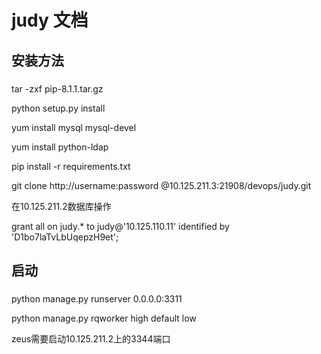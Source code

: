 judy 文档
==============================================

安装方法
-----------------------------------------------
### 
tar -zxf pip-8.1.1.tar.gz

python setup.py install

yum install mysql mysql-devel

yum install python-ldap

pip install -r requirements.txt


git clone http://username:password @10.125.211.3:21908/devops/judy.git

在10.125.211.2数据库操作

grant all on judy.* to judy@'10.125.110.11' identified by 'D1bo7laTvLbUqepzH9et';

 
启动
-----------------------------------------------
### 
python manage.py runserver 0.0.0.0:3311

python manage.py rqworker high default low

zeus需要启动10.125.211.2上的3344端口
